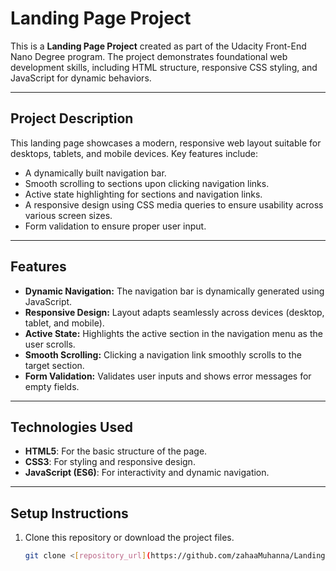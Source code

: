 # Landing Page Project

This is a **Landing Page Project** created as part of the Udacity Front-End Nano Degree program. The project demonstrates foundational web development skills, including HTML structure, responsive CSS styling, and JavaScript for dynamic behaviors.

---

## Project Description

This landing page showcases a modern, responsive web layout suitable for desktops, tablets, and mobile devices. Key features include:

- A dynamically built navigation bar.
- Smooth scrolling to sections upon clicking navigation links.
- Active state highlighting for sections and navigation links.
- A responsive design using CSS media queries to ensure usability across various screen sizes.
- Form validation to ensure proper user input.

---

## Features

- **Dynamic Navigation:** The navigation bar is dynamically generated using JavaScript.
- **Responsive Design:** Layout adapts seamlessly across devices (desktop, tablet, and mobile).
- **Active State:** Highlights the active section in the navigation menu as the user scrolls.
- **Smooth Scrolling:** Clicking a navigation link smoothly scrolls to the target section.
- **Form Validation:** Validates user inputs and shows error messages for empty fields.

---

## Technologies Used

- **HTML5**: For the basic structure of the page.
- **CSS3**: For styling and responsive design.
- **JavaScript (ES6)**: For interactivity and dynamic navigation.

---

## Setup Instructions

1. Clone this repository or download the project files.
   ```bash
   git clone <[repository_url](https://github.com/zahaaMuhanna/LandingPage.git)>

